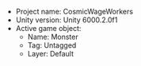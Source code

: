 <!-- UNITY CODE ASSIST INSTRUCTIONS START -->
- Project name: CosmicWageWorkers
- Unity version: Unity 6000.2.0f1
- Active game object:
  - Name: Monster
  - Tag: Untagged
  - Layer: Default
<!-- UNITY CODE ASSIST INSTRUCTIONS END -->